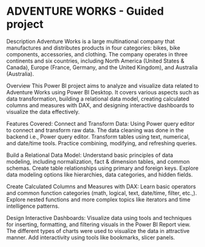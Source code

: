 # ADVENTURE WORKS - Guided project
Description
Adventure Works is a large multinational company that manufactures and distributes products in four categories: bikes, bike components, accessories, and clothing. The company operates in three continents and six countries, including North America (United States & Canada), Europe (France, Germany, and the United Kingdom), and Australia (Australia).

Overview
This Power BI project aims to analyze and visualize data related to Adventure Works using Power BI Desktop. It covers various aspects such as data transformation, building a relational data model, creating calculated columns and measures with DAX, and designing interactive dashboards to visualize the data effectively.

Features Covered:
Connect and Transform Data:
Using Power query editor to connect and transform raw data. The data cleaning was done in the backend i.e., Power query editor. Transform tables using text, numerical, and date/time tools. Practice combining, modifying, and refreshing queries.

Build a Relational Data Model:
Understand basic principles of data modeling, including normalization, fact & dimension tables, and common schemas. Create table relationships using primary and foreign keys. Explore data modeling options like hierarchies, data categories, and hidden fields.

Create Calculated Columns and Measures with DAX:
Learn basic operators and common function categories (math, logical, text, date/time, filter, etc.,). Explore nested functions and more complex topics like iterators and time intelligence patterns.

Design Interactive Dashboards:
Visualize data using tools and techniques for inserting, formatting, and filtering visuals in the Power BI Report view. The different types of charts were used to visualize the data in attractive manner. Add interactivity using tools like bookmarks, slicer panels.
